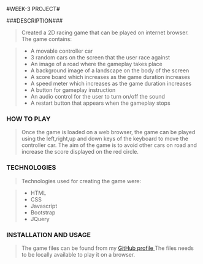 #WEEK-3 PROJECT#

###DESCRIPTION###
>Created a 2D racing game that can be played on internet browser. The game contains:

>* A movable controller car
>* 3 random cars on the screen that the user race against
>* An image of a road where the gameplay takes place
>* A background image of a landscape on the body of the screen
>* A score board which increases as the game duration increases
>* A speed meter which increases as the game duration increases
>*  A button for gameplay instruction
>* An audio control for the user to turn on/off the sound
>* A restart button that appears when the gameplay stops

### HOW TO PLAY ###

> Once the game is loaded on a web browser, the game can be played using the left,right,up and down keys of the keyboard to move the controller car. The aim of the game is to avoid other cars on road and increase the score displayed on the red circle.

### TECHNOLOGIES ###

>Technologies used for creating the game were:

>* HTML
>* CSS
>* Javascript
>* Bootstrap
>* JQuery

### INSTALLATION AND USAGE ###
> The game files can be found from my [GitHub profile ](https://github.com/MerrilCode/week3-project)
> The files needs to be locally available to play it on a browser.